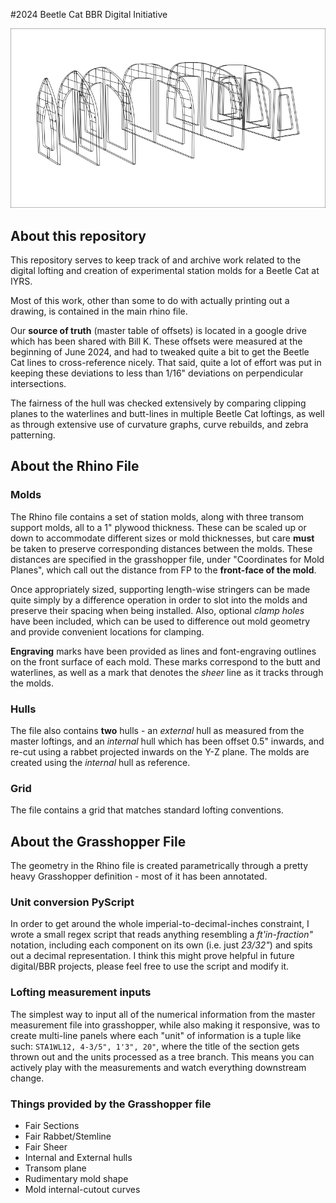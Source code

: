 #2024 Beetle Cat BBR Digital Initiative

![alt text](rhino/exports/beetlecat_molds.png)

## About this repository

This repository serves to keep track of and archive work related to the digital lofting and creation of experimental station molds for a Beetle Cat at IYRS.

Most of this work, other than some to do with actually printing out a drawing, is contained in the main rhino file. 

Our **source of truth** (master table of offsets) is located in a google drive which has been shared with Bill K. These offsets were measured at the beginning of June 2024, and had to tweaked quite a bit to get the Beetle Cat lines to cross-reference nicely. That said, quite a lot of effort was put in keeping these deviations to less than 1/16" deviations on perpendicular intersections.

The fairness of the hull was checked extensively by comparing clipping planes to the waterlines and butt-lines in multiple Beetle Cat loftings, as well as through extensive use of curvature graphs, curve rebuilds, and zebra patterning.

## About the Rhino File

### Molds

The Rhino file contains a set of station molds, along with three transom support molds, all to a 1" plywood thickness. These can be scaled up or down to accommodate different sizes or mold thicknesses, but care **must** be taken to preserve corresponding distances between the molds. These distances are specified in the grasshopper file, under "Coordinates for Mold Planes", which call out the distance from FP to the **front-face of the mold**.

Once appropriately sized, supporting length-wise stringers can be made quite simply by a difference operation in order to slot into the molds and preserve their spacing when being installed. Also, optional *clamp holes* have been included, which can be used to difference out mold geometry and provide convenient locations for clamping.

**Engraving** marks have been provided as lines and font-engraving outlines on the front surface of each mold. These marks correspond to the butt and waterlines, as well as a mark that denotes the *sheer* line as it tracks through the molds.

### Hulls

The file also contains **two** hulls - an *external* hull as measured from the master loftings, and an *internal* hull which has been offset 0.5" inwards, and re-cut using a rabbet projected inwards on the Y-Z plane. The molds are created using the *internal* hull as reference.

### Grid

The file contains a grid that matches standard lofting conventions.

## About the Grasshopper File

The geometry in the Rhino file is created parametrically through a pretty heavy Grasshopper definition - most of it has been annotated.

### Unit conversion PyScript

In order to get around the whole imperial-to-decimal-inches constraint, I wrote a small regex script that reads anything resembling a *ft'in-fraction"* notation, including each component on its own (i.e. just *23/32"*) and spits out a decimal representation. I think this might prove helpful in future digital/BBR projects, please feel free to use the script and modify it.

### Lofting measurement inputs

The simplest way to input all of the numerical information from the master measurement file into grasshopper, while also making it responsive, was to create multi-line panels where each "unit" of information is a tuple like such: `STA1WL12, 4-3/5", 1'3", 20"`, where the title of the section gets thrown out and the units processed as a tree branch. This means you can actively play with the measurements and watch everything downstream change.

### Things provided by the Grasshopper file

- Fair Sections
- Fair Rabbet/Stemline
- Fair Sheer
- Internal and External hulls
- Transom plane
- Rudimentary mold shape
- Mold internal-cutout curves 


